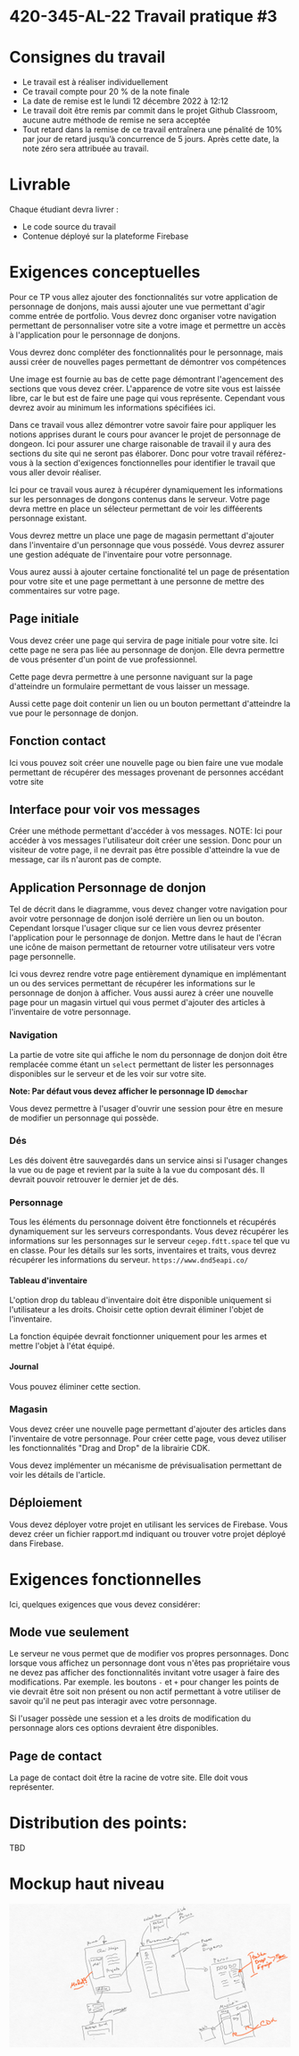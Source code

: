 # 420-345-AL-22 Travail pratique #3

# Consignes du travail

* Le travail est à réaliser individuellement
* Ce travail compte pour 20 % de la note finale
* La date de remise est le lundi 12 décembre 2022 à 12:12
* Le travail doit être remis par commit dans le projet Github Classroom, aucune autre méthode de remise ne sera acceptée
* Tout retard dans la remise de ce travail entraînera une pénalité de 10% par jour de retard jusqu’à concurrence de 5 jours. Après cette date, la note zéro sera attribuée au travail.

# Livrable
Chaque étudiant devra livrer :
* Le code source du travail
* Contenue déployé sur la plateforme Firebase

# Exigences conceptuelles 
Pour ce TP vous allez ajouter des fonctionnalités sur votre application de personnage de donjons, mais aussi ajouter une vue permettant d'agir comme entrée de portfolio. Vous devrez donc organiser votre navigation permettant de personnaliser votre site a votre image et permettre un accès à l'application pour le personnage de donjons. 

Vous devrez donc compléter des fonctionnalités pour le personnage, mais aussi créer de nouvelles pages permettant de démontrer vos compétences

Une image est fournie au bas de cette page démontrant l'agencement des sections que vous devez créer. L'apparence de votre site vous est laissée libre, car le but est de faire une page qui vous représente. Cependant vous devrez avoir au minimum les informations spécifiées ici.

Dans ce travail vous allez démontrer votre savoir faire pour appliquer les notions apprises durant le cours pour avancer le projet de personnage de dongeon. Ici pour assurer une charge raisonable de travail il y aura des sections du site qui ne seront pas élaborer. Donc pour votre travail référez-vous à la section d'exigences fonctionnelles pour identifier le travail que vous aller devoir réaliser.

Ici pour ce travail vous aurez à récupérer dynamiquement les informations sur les personnages de dongons contenus dans le serveur. Votre page devra mettre en place un sélecteur permettant de voir les difféerents personnage existant. 

Vous devrez mettre un place une page de magasin permettant d'ajouter dans l'inventaire d'un personnage que vous possédé. Vous devrez assurer une gestion adéquate de l'inventaire pour votre personnage.

Vous aurez aussi à ajouter certaine fonctionalité tel un page de présentation pour votre site et une page permettant à une personne de mettre des commentaires sur votre page.

## Page initiale

Vous devez créer une page qui servira de page initiale pour votre site. Ici cette page ne sera pas liée au personnage de donjon. Elle devra permettre de vous présenter d'un point de vue professionnel.

Cette page devra permettre à une personne naviguant sur la page d'atteindre un formulaire permettant de vous laisser un message.

Aussi cette page doit contenir un lien ou un bouton permettant d'atteindre la vue pour le personnage de donjon.

## Fonction contact

Ici vous pouvez soit créer une nouvelle page ou bien faire une vue modale permettant de récupérer des messages provenant de personnes accédant votre site

## Interface pour voir vos messages

Créer une méthode permettant d'accéder à vos messages. NOTE: Ici pour accéder à vos messages l'utilisateur doit créer une session. Donc pour un visiteur de votre page, il ne devrait pas être possible d'atteindre la vue de message, car ils n'auront pas de compte. 

## Application Personnage de donjon

Tel de décrit dans le diagramme, vous devez changer votre navigation pour avoir votre personnage de donjon isolé derrière un lien ou un bouton. Cependant lorsque l'usager clique sur ce lien vous devrez présenter l'application pour le personnage de donjon. Mettre dans le haut de l'écran une icône de maison permettant de retourner votre utilisateur vers votre page personnelle.

Ici vous devrez rendre votre page entièrement dynamique en implémentant un ou des services permettant de récupérer les informations sur le personnage de donjon à afficher. Vous aussi aurez à créer une nouvelle page pour un magasin virtuel qui vous permet d'ajouter des articles à l'inventaire de votre personnage.

### Navigation

La partie de votre site qui affiche le nom du personnage de donjon doit être remplacée comme étant un `select` permettant de lister les personnages disponibles sur le serveur et de les voir sur votre site.

**Note: Par défaut vous devez afficher le personnage ID `demochar`**

Vous devez permettre à l'usager d'ouvrir une session pour être en mesure de modifier un personnage qui possède.

### Dés

Les dés doivent être sauvegardés dans un service ainsi si l'usager changes la vue ou de page et revient par la suite à la vue du composant dés. Il devrait pouvoir retrouver le dernier jet de dés.

### Personnage

Tous les éléments du personnage doivent être fonctionnels et récupérés dynamiquement sur les serveurs correspondants. Vous devez récupérer les informations sur les personnages sur le serveur `cegep.fdtt.space` tel que vu en classe. Pour les détails sur les sorts, inventaires et traits, vous devrez récupérer les informations du serveur. `https://www.dnd5eapi.co/`

#### Tableau d'inventaire

L'option drop du tableau d'inventaire doit être disponible uniquement si l'utilisateur a les droits. Choisir cette option devrait éliminer l'objet de l'inventaire.

La fonction équipée devrait fonctionner uniquement pour les armes et mettre l'objet à l'état équipé.

#### Journal

Vous pouvez éliminer cette section.

### Magasin

Vous devez créer une nouvelle page permettant d'ajouter des articles dans l'inventaire de votre personnage. Pour créer cette page, vous devez utiliser les fonctionnalités "Drag and Drop" de la librairie CDK.

Vous devez implémenter un mécanisme de prévisualisation permettant de voir les détails de l'article.

## Déploiement

Vous devez déployer votre projet en utilisant les services de Firebase. Vous devez créer un fichier rapport.md indiquant ou trouver votre projet déployé dans Firebase.

# Exigences fonctionnelles

Ici, quelques exigences que vous devez considérer:

## Mode vue seulement

Le serveur ne vous permet que de modifier vos propres personnages. Donc lorsque vous affichez un personnage dont vous n'êtes pas propriétaire vous ne devez pas afficher des fonctionnalités invitant votre usager à faire des modifications. Par exemple. les boutons `-` et `+` pour changer les points de vie devrait être soit non présent ou non actif permettant à votre utiliser de savoir qu'il ne peut pas interagir avec votre personnage.

Si l'usager possède une session et a les droits de modification du personnage alors ces options devraient être disponibles.

## Page de contact

La page de contact doit être la racine de votre site. Elle doit vous représenter. 

# Distribution des points:

TBD

# Mockup haut niveau

![](Mockup.svg)

